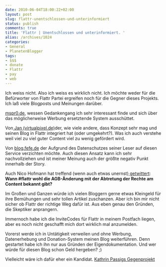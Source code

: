 ```yaml
---
date: 2010-06-04T18:00:22+02:00
layout: post
slug: flattr-unentschlossen-und-unterinformiert
status: publish
comments: true
title: 'Flattr | Unentschlossen und unterinformiert. '
alias: /archives/1024
categories:
- General
- PlanetenBlogger
tags:
- $$$
- donate
- Flattr
- pay
- web
---
```


Ich weiss nicht. Also ich weiss es wirklich nicht. Ich möchte weder für die Befürworter von Flattr Partei ergreifen noch für die Gegner dieses Projekts. Ich laß viele Blogposts und Meinungen darüber.

[mspr0.de](http://mspr0.de/?p=1363), wessen Gedankengang ich sehr interessant finde und sich über das möglicherweise Werbung ersetztende System ausschüttet.

Von[ Jan (virtualpixel.de)](http://www.virtualpixel.de/2010/06/01/flattr-jan-gefaellt-das/#more-1696)der, wie viele andere, dass Konzept sehr mag und seinen Blog in Flattr integriert hat (oder umgekehrt?). Was ich auch verstehe weil viel zu viel guter Content viel zu wenig gefördert wird.

Von [blog.fefe.de](http://blog.fefe.de/?ts=b2fa2a67) der Aufgrund des Datenschutzes seiner Leser auf diesen Service verzichten möchte. Auch diesen Ansatz kann ich sehr nachvollziehen und ist meiner Meinung auch der größte negativ Punkt innerhalb der Story.

Auch Nico Hofmann hat treffend (wenn auch etwas unernst)[ getwittert](https://twitter.com/nicohofmann/status/15324649751):
**Wann #flattr wohl die AGB-Änderung mit der Abtretung der Rechte am Content bekannt gibt?**

Im Großen und Ganzen würde ich vielen Bloggern gerne etwas Kleingeld für ihre Bemühungen und sehr tollen Artikel zuschanzen. Aber ich bin mir nicht sicher ob Flattr der richtige Weg dafür ist. Aus eben genau den Gründen, die Skeptiker anprangern.

Immernoch habe ich die InviteCodes für Flattr in meinem Postfach liegen, aber es noch nicht geschafft mich dort wirklich mal anzumelden.

Vorerst werde ich in Untätigkeit verweilen und ohne Werbung, Datenerhebung und Donation-System meinen Blog weiterführen. Denn gestartet habe ich ihn nur aus Gründen der Eigendokumentation. Und wer würde für diesen Blog schon Geld hergeben? ;)

Vielleicht wäre ich dafür eher ein Kandidat. [Kathrin Passigs Gegenprojekt]( http://twitter.com/kathrinpassig/status/12937730614)
